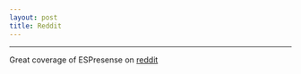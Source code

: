 ```yaml
---
layout: post
title: Reddit
---
```


---
Great coverage of ESPresense on [reddit](https://www.reddit.com/r/homeassistant/comments/pjp0i0/espresense_for_room_detection_has_been_pretty/)

